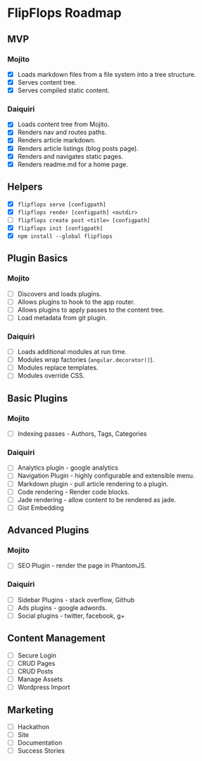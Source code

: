 # FlipFlops Roadmap

## MVP

### Mojito

* [X] Loads markdown files from a file system into a tree structure.
* [X] Serves content tree.
* [X] Serves compiled static content.

### Daiquiri

* [X] Loads content tree from Mojito.
* [X] Renders nav and routes paths.
* [X] Renders article markdown.
* [X] Renders article listings (blog posts page).
* [X] Renders and navigates static pages.
* [X] Renders readme.md for a home page.

## Helpers

* [X] `flipflops serve [configpath]`
* [X] `flipflops render [configpath] <outdir>`
* [ ] `flipflops create post <title> [configpath]`
* [X] `flipflops init [configpath]`
* [X] `npm install --global flipflops`

## Plugin Basics

### Mojito

* [ ] Discovers and loads plugins.
* [ ] Allows plugins to hook to the app router.
* [ ] Allows plugins to apply passes to the content tree.
* [ ] Load metadata from git plugin.

### Daiquiri

* [ ] Loads additional modules at run time.
* [ ] Modules wrap factories (`angular.decorator()`).
* [ ] Modules replace templates.
* [ ] Modules override CSS.

## Basic Plugins

### Mojito

* [ ] Indexing passes - Authors, Tags, Categories

### Daiquiri

* [ ] Analytics plugin - google analytics
* [ ] Navigation Plugin - highly configurable and extensible menu.
* [ ] Markdown plugin - pull article rendering to a plugin.
* [ ] Code rendering - Render code blocks.
* [ ] Jade rendering - allow content to be rendered as jade.
* [ ] Gist Embedding

## Advanced Plugins

### Mojito

* [ ] SEO Plugin - render the page in PhantomJS.

### Daiquiri

* [ ] Sidebar Plugins - stack overflow, Github
* [ ] Ads plugins - google adwords.
* [ ] Social plugins - twitter, facebook, g+

## Content Management

* [ ] Secure Login
* [ ] CRUD Pages
* [ ] CRUD Posts
* [ ] Manage Assets
* [ ] Wordpress Import

## Marketing

* [ ] Hackathon
* [ ] Site
* [ ] Documentation
* [ ] Success Stories
